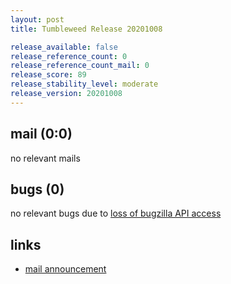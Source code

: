 ```yaml
---
layout: post
title: Tumbleweed Release 20201008

release_available: false
release_reference_count: 0
release_reference_count_mail: 0
release_score: 89
release_stability_level: moderate
release_version: 20201008
---
```


## mail (0:0)

no relevant mails

## bugs (0)

<!--more-->

no relevant bugs due to [loss of bugzilla API access](https://bugzilla.opensuse.org/show_bug.cgi?id=1157722)



## links

- [mail announcement](https://lists.opensuse.org/opensuse-factory/2020-10/msg00079.html)
